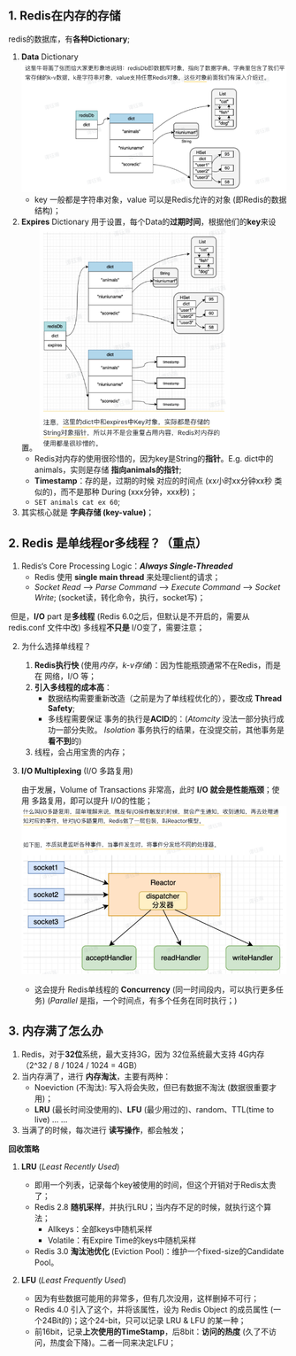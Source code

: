 ## 1. Redis在内存的存储

redis的数据库，有**各种Dictionary**;

1. **Data** Dictionary
   <img src="assets/image-20240722224838551-6735700.png" alt="image-20240722224838551" style="zoom:67%;" />
   - key 一般都是字符串对象，value 可以是Redis允许的对象 (即Redis的数据结构)；
2. **Expires** Dictionary
   用于设置，每个Data的**过期时间**，根据他们的**key**来设置。
   <img src="assets/image-20240722230353618-6735712.png" alt="image-20240722230353618" style="zoom:67%;" />
   - Redis对内存的使用很珍惜的，因为key是String的**指针**。E.g. dict中的animals，实则是存储 **指向animals的指针**;
   - **Timestamp**：存的是，过期的时候 对应的时间点  (xx小时xx分钟xx秒 类似的)，而不是那种 During (xxx分钟，xxx秒)；
   - `SET animals cat ex 60`;
3. 其实核心就是 **字典存储 (key-value)**；



## 2. Redis 是单线程or多线程？（重点）

1. Redis‘s Core Processing Logic：***Always Single-Threaded***
   + Redis 使用 **single main thread** 来处理client的请求；
   + *Socket Read* --> *Parse Command* --> *Execute Command* --> *Socket Write*; (socket读，转化命令，执行，socket写)；

​	但是，**I/O** part 是**多线程** (Redis 6.0之后，但默认是不开启的，需要从 redis.conf 文件中改)
​	多线程**不只是** I/O变了，需要注意；

2. 为什么选择单线程？

   1. **Redis执行快** (使用*内存*，*k-v存储*)：因为性能瓶颈通常不在Redis，而是在 网络，I/O 等；
   2. **引入多线程的成本高**：
      - 数据结构需要重新改造（之前是为了单线程优化的），要改成 **Thread Safety**;
      - 多线程需要保证 事务的执行是**ACID**的：(*Atomcity* 没法一部分执行成功一部分失败。  *Isolation* 事务执行的结果，在没提交前，其他事务是**看不到**的)
   3. 线程，会占用宝贵的内存；

3. **I/O Multiplexing** (I/O 多路复用)

   由于发展，Volume of Transactions 非常高，此时 **I/O 就会是性能瓶颈**；使用 多路复用，即可以提升 I/O的性能；
   <img src="assets/image-20240722234826946-6735726.png" alt="image-20240722234826946" style="zoom:67%;" />

   + 这会提升 Redis单线程的 **Concurrency** (同一时间段内，可以执行更多任务) (*Parallel* 是指，一个时间点，有多个任务在同时执行；)



## 3. 内存满了怎么办

1. Redis，对于**32位**系统，最大支持3G，因为 32位系统最大支持 4G内存（2^32 / 8 / 1024 / 1024 = 4GB）
2. 当内存满了，进行 **内存淘汰**，主要有两种：
   + Noeviction (不淘汰): 写入将会失败，但已有数据不淘汰 (数据很重要才用)；
   + **LRU** (最长时间没使用的)、**LFU** (最少用过的)、random、TTL(time to live) ... ...
3. 当满了的时候，每次进行 **读写操作**，都会触发；

**回收策略**

1. **LRU** (*Least Recently Used*)
   - 即用一个列表，记录每个key被使用的时间，但这个开销对于Redis太贵了；
   - Redis 2.8 **随机采样**，并执行LRU；当内存不足的时候，就执行这个算法；
     - Allkeys：全部keys中随机采样
     - Volatile：有Expire Time的keys中随机采样
   - Redis 3.0 **淘汰池优化** (Eviction Pool)：维护一个fixed-size的Candidate Pool。

2. **LFU** (*Least Frequently Used*)
   - 因为有些数据可能用的非常多，但有几次没用，这样删掉不可行；
   - Redis 4.0 引入了这个，并将该属性，设为 Redis Object 的成员属性 (一个24Bit的)；这个24-bit，只可以记录 LRU & LFU 的某一种；
   - 前16bit，记录**上次使用的TimeStamp**，后8bit：**访问的热度** (久了不访问，热度会下降)。二者一同来决定LFU；

